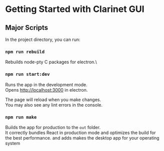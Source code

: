 # Getting Started with Clarinet GUI

## Major Scripts

In the project directory, you can run:

### `npm run rebuild`

Rebuilds node-pty C packages for electron.\


### `npm run start:dev`

Runs the app in the development mode.\
Opens [http://localhost:3000](http://localhost:3000) in electron.

The page will reload when you make changes.\
You may also see any lint errors in the console.

### `npm run make`

Builds the app for production to the `out` folder.\
It correctly bundles React in production mode and optimizes the build for the best performance.
and adds makes the desktop app for your operating system
